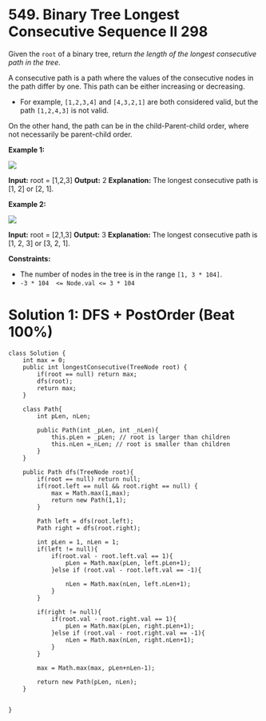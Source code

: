 # 549. Binary Tree Longest Consecutive Sequence II 298
Given the  `root`  of a binary tree, return  _the length of the longest consecutive path in the tree_.

A consecutive path is a path where the values of the consecutive nodes in the path differ by one. This path can be either increasing or decreasing.

-   For example,  `[1,2,3,4]`  and  `[4,3,2,1]`  are both considered valid, but the path  `[1,2,4,3]`  is not valid.

On the other hand, the path can be in the child-Parent-child order, where not necessarily be parent-child order.

**Example 1:**

![](https://assets.leetcode.com/uploads/2021/03/14/consec2-1-tree.jpg)

**Input:** root = [1,2,3]
**Output:** 2
**Explanation:** The longest consecutive path is [1, 2] or [2, 1].

**Example 2:**

![](https://assets.leetcode.com/uploads/2021/03/14/consec2-2-tree.jpg)

**Input:** root = [2,1,3]
**Output:** 3
**Explanation:** The longest consecutive path is [1, 2, 3] or [3, 2, 1].

**Constraints:**

-   The number of nodes in the tree is in the range  `[1, 3 * 104]`.
-   `-3 * 104  <= Node.val <= 3 * 104`

# Solution 1: DFS + PostOrder (Beat 100%)
```
class Solution {
    int max = 0;
    public int longestConsecutive(TreeNode root) {
        if(root == null) return max;
        dfs(root);
        return max;
    }
    
    class Path{
        int pLen, nLen;
        
        public Path(int _pLen, int _nLen){
            this.pLen = _pLen; // root is larger than children
            this.nLen =_nLen; // root is smaller than children
        }
    }
    
    public Path dfs(TreeNode root){
        if(root == null) return null;
        if(root.left == null && root.right == null) {
            max = Math.max(1,max);
            return new Path(1,1);
        }
        
        Path left = dfs(root.left);
        Path right = dfs(root.right);
        
        int pLen = 1, nLen = 1;
        if(left != null){
            if(root.val - root.left.val == 1){
                pLen = Math.max(pLen, left.pLen+1);
            }else if (root.val - root.left.val == -1){
                
                nLen = Math.max(nLen, left.nLen+1);
            }   
        }
        
        if(right != null){
            if(root.val - root.right.val == 1){
                pLen = Math.max(pLen, right.pLen+1);
            }else if (root.val - root.right.val == -1){
                nLen = Math.max(nLen, right.nLen+1);
            }   
        }
        
        max = Math.max(max, pLen+nLen-1);
        
        return new Path(pLen, nLen);
    }
    
    
}
```